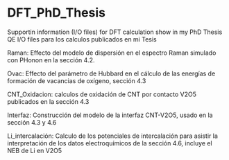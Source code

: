 # DFT_PhD_Thesis
Supportin information (I/O files) for DFT calculation show in my PhD Thesis
QE I/O files para los calculos publicados en mi Tesis

Raman: Effecto del modelo de dispersión en el espectro Raman simulado con PHonon en la sección 4.2.

Ovac: Effecto del parámetro de Hubbard en el cálculo de las energías de formación de vacancias de oxígeno, sección 4.3

CNT_Oxidacion: calculos de oxidación de CNT por contacto V2O5 publicados en la sección 4.3

Interfaz: Construcción del modelo de la interfaz CNT-V2O5, usado en la sección 4.3 y 4.6

Li_intercalación: Calculo de los potenciales de intercalación para asistir la interpretación de los datos electroquímicos de la sección 4.6, incluye el NEB de Li en V2O5


